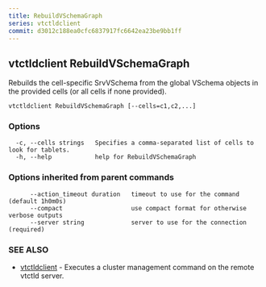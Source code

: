 ```yaml
---
title: RebuildVSchemaGraph
series: vtctldclient
commit: d3012c188ea0cfc6837917fc6642ea23be9bb1ff
---
```

## vtctldclient RebuildVSchemaGraph

Rebuilds the cell-specific SrvVSchema from the global VSchema objects in the provided cells (or all cells if none provided).

```
vtctldclient RebuildVSchemaGraph [--cells=c1,c2,...]
```

### Options

```
  -c, --cells strings   Specifies a comma-separated list of cells to look for tablets.
  -h, --help            help for RebuildVSchemaGraph
```

### Options inherited from parent commands

```
      --action_timeout duration   timeout to use for the command (default 1h0m0s)
      --compact                   use compact format for otherwise verbose outputs
      --server string             server to use for the connection (required)
```

### SEE ALSO

* [vtctldclient](../)	 - Executes a cluster management command on the remote vtctld server.

